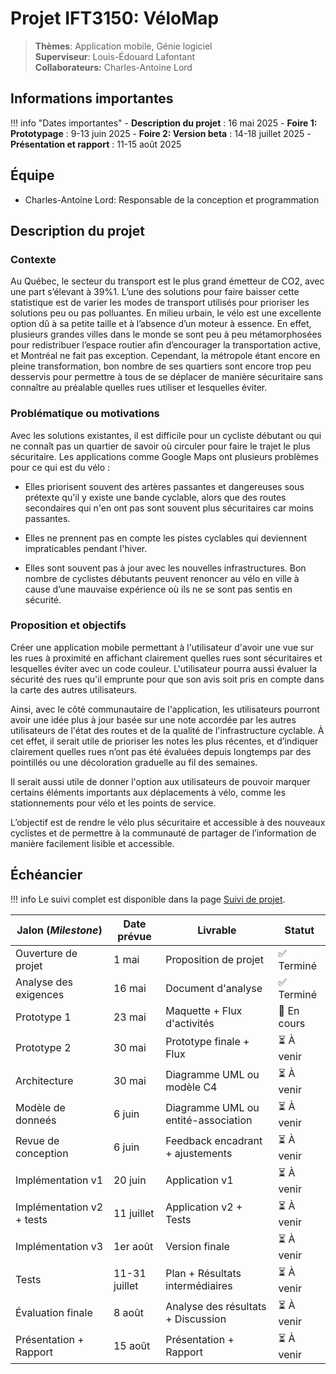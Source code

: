 # Projet IFT3150: VéloMap

> **Thèmes**: Application mobile, Génie logiciel  
> **Superviseur**: Louis-Édouard Lafontant  
> **Collaborateurs:** Charles-Antoine Lord

## Informations importantes

!!! info "Dates importantes"
    - **Description du projet** : 16 mai 2025
    - **Foire 1: Prototypage** : 9-13 juin 2025
    - **Foire 2: Version beta** : 14-18 juillet 2025
    - **Présentation et rapport** : 11-15 août 2025

## Équipe

- Charles-Antoine Lord: Responsable de la conception et programmation

## Description du projet

### Contexte

Au Québec, le secteur du transport est le plus grand émetteur de CO2, avec une part s’élevant à 39%1. L’une des solutions pour faire baisser cette statistique est de varier les modes de transport utilisés pour prioriser les solutions peu ou pas polluantes. En milieu urbain, le vélo est une excellente option dû à sa petite taille et à l’absence d’un moteur à essence. En effet, plusieurs grandes villes dans le monde se sont peu à peu métamorphosées pour redistribuer l’espace routier afin d’encourager la transportation active, et Montréal ne fait pas exception. Cependant, la métropole étant encore en pleine transformation, bon nombre de ses quartiers sont encore trop peu desservis pour permettre à tous de se déplacer de manière sécuritaire sans connaître au préalable quelles rues utiliser et lesquelles éviter.

### Problématique ou motivations

Avec les solutions existantes, il est difficile pour un cycliste débutant ou qui ne connaît pas un quartier de savoir où circuler pour faire le trajet le plus sécuritaire. Les applications comme Google Maps ont plusieurs problèmes pour ce qui est du vélo : 

- Elles priorisent souvent des artères passantes et dangereuses sous prétexte qu'il y existe une bande cyclable, alors que des routes secondaires qui n'en ont pas sont souvent plus sécuritaires car moins passantes.

- Elles ne prennent pas en compte les pistes cyclables qui deviennent impraticables pendant l'hiver.

- Elles sont souvent pas à jour avec les nouvelles infrastructures.
Bon nombre de cyclistes débutants peuvent renoncer au vélo en ville à cause d’une mauvaise expérience où ils ne se sont pas sentis en sécurité. 

### Proposition et objectifs

Créer une application mobile permettant à l'utilisateur d'avoir une vue sur les rues à proximité en affichant clairement quelles rues sont sécuritaires et lesquelles éviter avec un code couleur. L'utilisateur pourra aussi évaluer la sécurité des rues qu'il emprunte pour que son avis soit pris en compte dans la carte des autres utilisateurs.

Ainsi, avec le côté communautaire de l'application, les utilisateurs pourront avoir une idée plus à jour basée sur une note accordée par les autres utilisateurs de l'état des routes et de la qualité de l'infrastructure cyclable. À cet effet, il serait utile de prioriser les notes les plus récentes, et d’indiquer clairement quelles rues n’ont pas été évaluées depuis longtemps par des pointillés ou une décoloration graduelle au fil des semaines.

Il serait aussi utile de donner l'option aux utilisateurs de pouvoir marquer certains éléments importants aux déplacements à vélo, comme les stationnements pour vélo et les points de service.

L’objectif est de rendre le vélo plus sécuritaire et accessible à des nouveaux cyclistes et de permettre à la communauté de partager de l’information de manière facilement lisible et accessible.

## Échéancier

!!! info
    Le suivi complet est disponible dans la page [Suivi de projet](suivi.md).

| Jalon (*Milestone*)            | Date prévue   | Livrable                            | Statut      |
|--------------------------------|---------------|-------------------------------------|-------------|
| Ouverture de projet            | 1 mai         | Proposition de projet               | ✅ Terminé  |
| Analyse des exigences          | 16 mai        | Document d'analyse                  | ✅ Terminé  |
| Prototype 1                    | 23 mai        | Maquette + Flux d'activités         | 🔄 En cours |
| Prototype 2                    | 30 mai        | Prototype finale + Flux             | ⏳ À venir  |
| Architecture                   | 30 mai        | Diagramme UML ou modèle C4          | ⏳ À venir  |
| Modèle de donneés              | 6 juin        | Diagramme UML ou entité-association | ⏳ À venir  |
| Revue de conception            | 6 juin        | Feedback encadrant + ajustements    | ⏳ À venir  |
| Implémentation v1              | 20 juin       | Application v1                      | ⏳ À venir  |
| Implémentation v2 + tests      | 11 juillet    | Application v2 + Tests              | ⏳ À venir  |
| Implémentation v3              | 1er août      | Version finale                      | ⏳ À venir  |
| Tests                          | 11-31 juillet | Plan + Résultats intermédiaires     | ⏳ À venir  |
| Évaluation finale              | 8 août        | Analyse des résultats + Discussion  | ⏳ À venir  |
| Présentation + Rapport         | 15 août       | Présentation + Rapport              | ⏳ À venir  |
